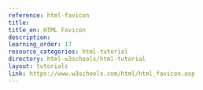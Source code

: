 ```yaml
---
reference: html-favicon
title:
title_en: HTML Favicon
description:
learning_order: 17
resource_categories: html-tutorial
directory: html-w3schools/html-tutorial
layout: tutorials
link: https://www.w3schools.com/html/html_favicon.asp
---
```

